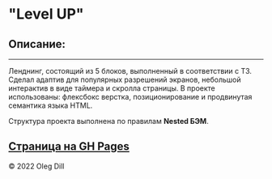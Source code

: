 # "Level UP"

## Описание:
---
Ленднинг, состоящий из 5 блоков, выполненный в соответствии с ТЗ. 
Сделал адаптив для популярных разрешений экранов, небольшой интерактив 
в виде таймера и скролла страницы. 
В проекте использованы: флексбокс верстка, позиционирование и 
продвинутая семантика языка HTML.

Структура проекта выполнена по правилам **Nested БЭМ**.

[Страница на GH Pages](http://example.com/ "Ссылка")
---
 © 2022 Oleg Dill